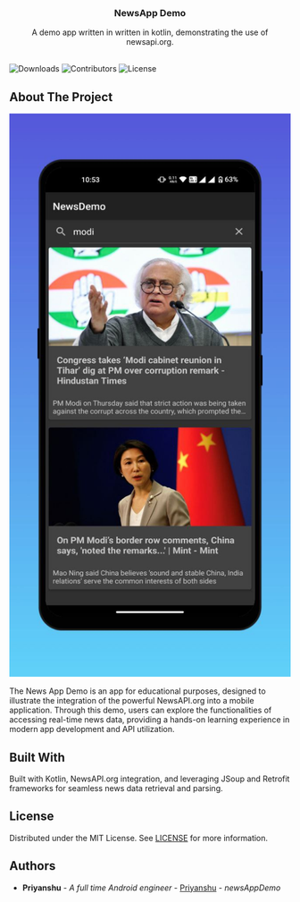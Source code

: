 <br/>
<p align="center">
  <h3 align="center">NewsApp Demo</h3>

  <p align="center">
    A demo app written in  written in kotlin, demonstrating the use of newsapi.org.
    <br/>
    <br/>
  </p>
</p>

![Downloads](https://img.shields.io/github/downloads/LordShenron/newsAppDemo/total) ![Contributors](https://img.shields.io/github/contributors/LordShenron/newsAppDemo?color=dark-green) ![License](https://img.shields.io/github/license/LordShenron/newsAppDemo) 

## About The Project

![Screen Shot](mocks/1.jpg)

The News App Demo is an app for educational purposes, designed to illustrate the integration of the powerful NewsAPI.org into a mobile application. Through this demo, users can explore the functionalities of accessing real-time news data, providing a hands-on learning experience in modern app development and API utilization.

## Built With

Built with Kotlin, NewsAPI.org integration, and leveraging JSoup and Retrofit frameworks for seamless news data retrieval and parsing.

## License

Distributed under the MIT License. See [LICENSE](https://github.com/LordShenron/newsAppDemo/blob/main/LICENSE.md) for more information.

## Authors

* **Priyanshu** - *A full time Android engineer* - [Priyanshu](https://github.com/LordShenron) - *newsAppDemo*
